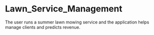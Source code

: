 # Lawn_Service_Management
The user runs a summer lawn mowing service and the application helps manage clients and predicts revenue.
